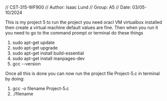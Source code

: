 // CST-315-WF900
// Author: Isaac Lund
// Group: A5
// Date: 03/05-10/2024

This is my project 5 to run the project you need oracl VM virtualbox installed then create a virtual machine default values are fine. 
Then when you run it you need to go to the command prompt or terminal do these things
1. sudo apt-get update
2. sudo apt-get upgrade
3. sudo apt-get install build-essential
4. sudo apt-get install manpages-dev
4. gcc --version

Once all this is done you can now run the project file Project-5.c in terminal by doing:
1.  gcc -o filename Project-5.c
2. ./filename
